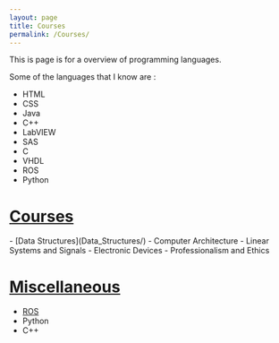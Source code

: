 ```yaml
---
layout: page
title: Courses
permalink: /Courses/
---
```

This is page is for a overview of programming languages.

Some of the languages that I know are :

- HTML
- CSS
- Java
- C++
- LabVIEW
- SAS
- C
- VHDL
- ROS
- Python


<h1><u>Courses</u></h1>
- [Data Structures](Data_Structures/)
- Computer Architecture
- Linear Systems and Signals
- Electronic Devices
- Professionalism and Ethics

<h1><u>Miscellaneous</u></h1>

- [ROS](ROS/)
- Python
- C++
